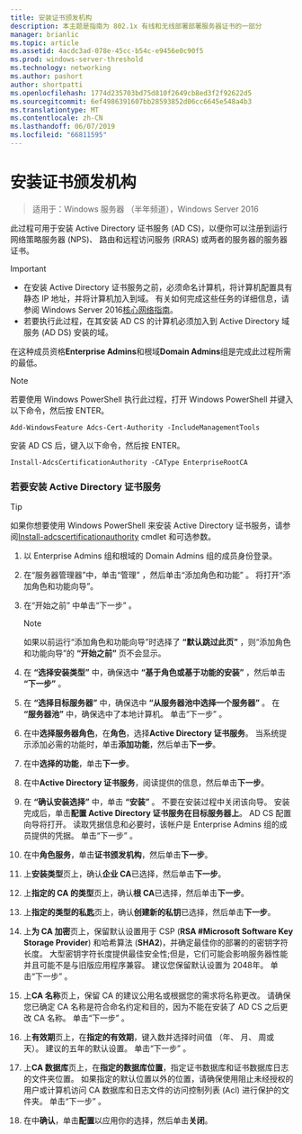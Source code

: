 ```yaml
---
title: 安装证书颁发机构
description: 本主题是指南为 802.1x 有线和无线部署部署服务器证书的一部分
manager: brianlic
ms.topic: article
ms.assetid: 4acdc3ad-078e-45cc-b54c-e9456e0c90f5
ms.prod: windows-server-threshold
ms.technology: networking
ms.author: pashort
author: shortpatti
ms.openlocfilehash: 1774d235703bd75d810f2649cb8ed3f2f92622d5
ms.sourcegitcommit: 6ef4986391607bb28593852d06cc6645e548a4b3
ms.translationtype: MT
ms.contentlocale: zh-CN
ms.lasthandoff: 06/07/2019
ms.locfileid: "66811595"
---
```

# <a name="install-the-certification-authority"></a>安装证书颁发机构

>适用于：Windows 服务器 （半年频道），Windows Server 2016

此过程可用于安装 Active Directory 证书服务 (AD CS)，以便你可以注册到运行网络策略服务器 (NPS)、 路由和远程访问服务 (RRAS) 或两者的服务器的服务器证书。  
  
> [!IMPORTANT]  
> -   在安装 Active Directory 证书服务之前，必须命名计算机，将计算机配置具有静态 IP 地址，并将计算机加入到域。 有关如何完成这些任务的详细信息，请参阅 Windows Server 2016[核心网络指南](https://technet.microsoft.com/windows-server-docs/networking/core-network-guide/core-network-guide)。  
> -   若要执行此过程，在其安装 AD CS 的计算机必须加入到 Active Directory 域服务 (AD DS) 安装的域。  
  
在这种成员资格**Enterprise Admins**和根域**Domain Admins**组是完成此过程所需的最低。  
  
> [!NOTE]  
> 若要使用 Windows PowerShell 执行此过程，打开 Windows PowerShell 并键入以下命令，然后按 ENTER。   
>   
> `Add-WindowsFeature Adcs-Cert-Authority -IncludeManagementTools`  
>   
> 安装 AD CS 后，键入以下命令，然后按 ENTER。  
>   
> `Install-AdcsCertificationAuthority -CAType EnterpriseRootCA`  
  
### <a name="to-install-active-directory-certificate-services"></a>若要安装 Active Directory 证书服务  

> [!TIP]
> 如果你想要使用 Windows PowerShell 来安装 Active Directory 证书服务，请参阅[Install-adcscertificationauthority](https://docs.microsoft.com/powershell/module/adcsdeployment/install-adcscertificationauthority?view=win10-ps) cmdlet 和可选参数。
  
1.  以 Enterprise Admins 组和根域的 Domain Admins 组的成员身份登录。  
  
2.  在“服务器管理器”中，单击“管理”  ，然后单击“添加角色和功能”  。 将打开“添加角色和功能向导”。  
  
3.  在“开始之前”  中单击“下一步”  。  
  
    > [!NOTE]  
    > 如果以前运行“添加角色和功能向导”时选择了 **“默认跳过此页”** ，则“添加角色和功能向导”的 **“开始之前”** 页不会显示。  
  
4.  在 **“选择安装类型”** 中，确保选中 **“基于角色或基于功能的安装”** ，然后单击 **“下一步”** 。  
  
5.  在 **“选择目标服务器”** 中，确保选中 **“从服务器池中选择一个服务器”** 。 在 **“服务器池”** 中，确保选中了本地计算机。 单击“下一步”  。  
  
6.  在中**选择服务器角色**，在**角色**，选择**Active Directory 证书服务**。 当系统提示添加必需的功能时，单击**添加功能**，然后单击**下一步**。  
  
7.  在中**选择的功能**，单击**下一步**。  
  
8.  在中**Active Directory 证书服务**，阅读提供的信息，然后单击**下一步**。  
  
9. 在 **“确认安装选择”** 中，单击 **“安装”** 。 不要在安装过程中关闭该向导。 安装完成后，单击**配置 Active Directory 证书服务在目标服务器上**。 AD CS 配置向导将打开。 读取凭据信息和必要时，该帐户是 Enterprise Admins 组的成员提供的凭据。 单击“下一步”  。  
  
10. 在中**角色服务**，单击**证书颁发机构**，然后单击**下一步**。  
  
11. 上**安装类型**页上，确认**企业 CA**已选择，然后单击**下一步**。  
  
12. 上**指定的 CA 的类型**页上，确认**根 CA**已选择，然后单击**下一步**。  
  
13. 上**指定的类型的私匙**页上，确认**创建新的私钥**已选择，然后单击**下一步**。  
  
14. 上**为 CA 加密**页上，保留默认设置用于 CSP (**RSA #Microsoft Software Key Storage Provider**) 和哈希算法 (**SHA2**)，并确定最佳你的部署的的密钥字符长度。 大型密钥字符长度提供最佳安全性;但是，它们可能会影响服务器性能并且可能不是与旧版应用程序兼容。 建议您保留默认设置为 2048年。 单击“下一步”  。  
  
15. 上**CA 名称**页上，保留 CA 的建议公用名或根据您的需求将名称更改。 请确保您已确定 CA 名称是符合命名约定和目的，因为不能在安装了 AD CS 之后更改 CA 名称。 单击“下一步”  。  
  
16. 上**有效期**页上，在**指定的有效期**，键入数并选择时间值 （年、 月、 周或天）。 建议的五年的默认设置。 单击“下一步”  。  
  
17. 上**CA 数据库**页上，在**指定的数据库位置**，指定证书数据库和证书数据库日志的文件夹位置。 如果指定的默认位置以外的位置，请确保使用阻止未经授权的用户或计算机访问 CA 数据库和日志文件的访问控制列表 (Acl) 进行保护的文件夹。 单击“下一步”  。  
  
18. 在中**确认**，单击**配置**以应用你的选择，然后单击**关闭**。  
  


